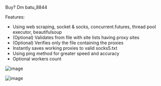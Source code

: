 Buy? Dm batu_8844

Features:
+ Using web scraping, socket & socks, concurrent.futures, thread pool executor, beautifulsoup
+ (Optional) Validates from file with site lists having proxy sites
+ (Optional) Verifies only the file containing the proxies
+ Instantly saves working proxies to valid socks5.txt
+ Using ping method for greater speed and accuracy
+ Optional workers count

![image](https://github.com/rxyzqc/SOCKS5-Proxy-Gen/assets/120246386/4747380b-93eb-4a26-bcf8-e0916472b1e2)

![image](https://github.com/rxyzqc/SOCKS5-Proxy-Gen/assets/120246386/f0ae49a4-780b-4b0c-9858-e00156d7a6f9)
